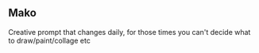 ## Mako

Creative prompt that changes daily, for those times you can't decide what to draw/paint/collage etc
